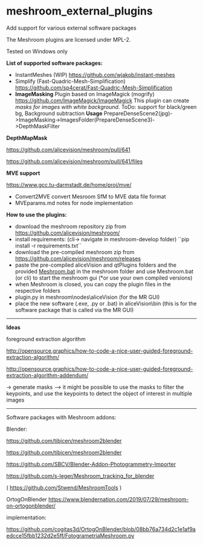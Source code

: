 # meshroom_external_plugins
Add support for various external software packages

The Meshroom plugins are licensed under MPL-2.

Tested on Windows only

**List of supported software packages:**

- InstantMeshes (WIP) https://github.com/wjakob/instant-meshes
- Simplify (Fast-Quadric-Mesh-Simplification) https://github.com/sp4cerat/Fast-Quadric-Mesh-Simplification
- **ImageMasking** Plugin based on ImageMagick (mogrify) https://github.com/ImageMagick/ImageMagick
  This plugin can create *masks for images with white background*. ToDo: support for black/green bg, Background subtraction
  **Usage** PrepareDenseScene2(jpg)->ImageMasking->ImagesFolder(PrepareDenseScene3)->DepthMaskFilter

**DepthMapMask**

https://github.com/alicevision/meshroom/pull/641

https://github.com/alicevision/meshroom/pull/641/files

**MVE support**

https://www.gcc.tu-darmstadt.de/home/proj/mve/

- Convert2MVE convert Mesroom SfM to MVE data file format
- MVEparams.md notes for node implementation

**How to use the plugins:**

- download the meshroom repository zip from https://github.com/alicevision/meshroom/
- install requirements: (cli-> navigate in meshroom-develop folder) ´´pip install -r requirements.txt´´
- download the pre-compiled meshroom zip from https://github.com/alicevision/meshroom/releases
- paste the pre-compiled aliceVision and qtPlugins folders and the provided [Meshroom.bat](./Meshroom.bat) in the meshroom folder and use Meshroom.bat (or cli) to start the meshroom gui (*or use your own compiled versions)
- when Meshroom is closed, you can copy the plugin files in the respective folders
- plugin.py in meshroom\nodes\aliceVision (for the MR GUI)
- place the new software (.exe, .py or .bat) in aliceVision\bin (this is for the software package that is called via the MR GUI)



----
**Ideas**

foreground extraction algorithm

http://opensource.graphics/how-to-code-a-nice-user-guided-foreground-extraction-algorithm/

http://opensource.graphics/how-to-code-a-nice-user-guided-foreground-extraction-algorithm-addendum/

-> generate masks
--> it might be possible to use the masks to filter the keypoints, and use the keypoints to detect the object of interest in multiple images


----

Software packages with Meshroom addons:

Blender:

https://github.com/tibicen/meshroom2blender

https://github.com/tibicen/meshroom2blender

https://github.com/SBCV/Blender-Addon-Photogrammetry-Importer

https://github.com/s-leger/Meshroom_tracking_for_blender

( https://github.com/Stwend/MeshroomTools )

OrtogOnBlender
https://www.blendernation.com/2019/07/29/meshroom-on-ortogonblender/

implementation:

https://github.com/cogitas3d/OrtogOnBlender/blob/08bb76a734d2c1e1af9aedcce15fbb1232d2e5ff/FotogrametriaMeshroom.py


